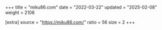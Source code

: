 +++
title = "miku86.com"
date = "2022-03-22"
updated = "2025-02-08"
weight = 2108

[extra]
source = "https://miku86.com/"
ratio = 56
size = 2
+++
